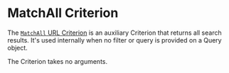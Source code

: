 # MatchAll Criterion

The [`MatchAll` URL Criterion](../../api/php_api/php_api_reference/classes/Ibexa-Contracts-Core-Repository-Values-URL-Query-Criterion-MatchAll.html)
is an auxiliary Criterion that returns all search results.
It's used internally when no filter or query is provided on a Query object.

The Criterion takes no arguments.
